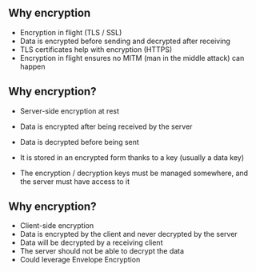 ## Why encryption
- Encryption in flight (TLS / SSL)
- Data is encrypted before sending and decrypted after receiving
- TLS certificates help with encryption (HTTPS)
- Encryption in flight ensures no MITM (man in the middle attack) can happen

## Why encryption?
- Server-side encryption at rest

- Data is encrypted after being received by the server
- Data is decrypted before being sent
- It is stored in an encrypted form thanks to a key (usually a data key)
- The encryption / decryption keys must be managed somewhere, and the server must have access to it

## Why encryption?
- Client-side encryption
- Data is encrypted by the client and never decrypted by the server
- Data will be decrypted by a receiving client
- The server should not be able to decrypt the data
- Could leverage Envelope Encryption

